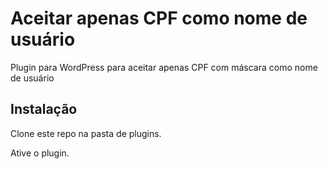 # Aceitar apenas CPF como nome de usuário

Plugin para WordPress para aceitar apenas CPF com máscara como nome de usuário

## Instalação

Clone este repo na pasta de plugins.

Ative o plugin.